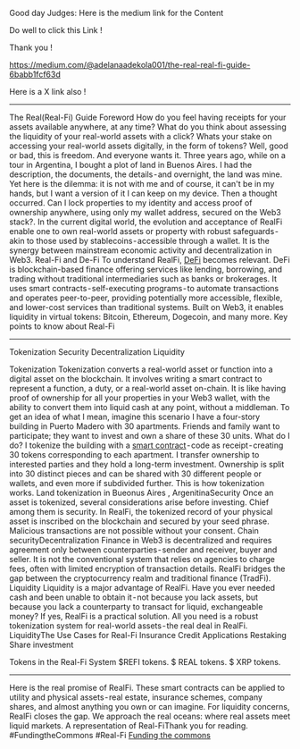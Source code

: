 



Good day Judges: Here is the medium link for the Content 

Do well to click this Link !


Thank you !

https://medium.com/@adelanaadekola001/the-real-real-fi-guide-6babb1fcf63d




Here is a X link also ! 




---

The Real(Real-Fi) Guide
Foreword
How do you feel having receipts for your assets available anywhere, at any time?
What do you think about assessing the liquidity of your real-world assets with a click?
Whats your stake on accessing your real-world assets digitally, in the form of tokens?
Well, good or bad, this is freedom.
And everyone wants it.
Three years ago, while on a tour in Argentina, I bought a plot of land in Buenos Aires. I had the description, the documents, the details - and overnight, the land was mine. Yet here is the dilemma: it is not with me and of course, it can't be in my hands, but I want a version of it I can keep on my device.
Then a thought occurred. Can I lock properties to my identity and access proof of ownership anywhere, using only my wallet address, secured on the Web3 stack?.
In the current digital world, the evolution and acceptance of RealFi enable one to own real-world assets or property with robust safeguards - akin to those used by stablecoins - accessible through a wallet. It is the synergy between mainstream economic activity and decentralization in Web3.
Real-Fi and De-Fi
To understand RealFi, [DeFi](https://www.investopedia.com/decentralized-finance-defi-5113835) becomes relevant. DeFi is blockchain-based finance offering services like lending, borrowing, and trading without traditional intermediaries such as banks or brokerages. It uses smart contracts - self-executing programs - to automate transactions and operates peer-to-peer, providing potentially more accessible, flexible, and lower-cost services than traditional systems. Built on Web3, it enables liquidity in virtual tokens: Bitcoin, Ethereum, Dogecoin, and many more. Key points to know about Real-Fi

---

Tokenization
Security
Decentralization
Liquidity

Tokenization
Tokenization converts a real-world asset or function into a digital asset on the blockchain. It involves writing a smart contract to represent a function, a duty, or a real-world asset on-chain. It is like having proof of ownership for all your properties in your Web3 wallet, with the ability to convert them into liquid cash at any point, without a middleman.
To get an idea of what I mean, imagine this scenario
I have a four-story building in Puerto Madero with 30 apartments. Friends and family want to participate; they want to invest and own a share of these 30 units. What do I do? I tokenize the building with a [smart contract](http://Here%20is%20the%20real%20promise%20of%20RealFi.%20These%20smart%20contracts%20can%20be%20applied%20to%20utility%20and%20physical%20assets%20—%20real%20estate,%20insurance%20schemes,%20company%20shares,%20and%20almost%20anything%20you%20own%20or%20can%20imagine.%20For%20liquidity%20concerns,%20RealFi%20closes%20the%20gap.%20We%20approach%20the%20real%20oceans:%20where%20real%20assets%20meet%20liquid%20markets.) - code as receipt - creating 30 tokens corresponding to each apartment. I transfer ownership to interested parties and they hold a long-term investment. Ownership is split into 30 distinct pieces and can be shared with 30 different people or wallets, and even more if subdivided further.
This is how tokenization works.
Land tokenization in Bueonus Aires , ArgenitinaSecurity
Once an asset is tokenized, several considerations arise before investing. Chief among them is security. In RealFi, the tokenized record of your physical asset is inscribed on the blockchain and secured by your seed phrase. Malicious transactions are not possible without your consent.
Chain securityDecentralization
Finance in Web3 is decentralized and requires agreement only between counterparties - sender and receiver, buyer and seller. It is not the conventional system that relies on agencies to charge fees, often with limited encryption of transaction details. RealFi bridges the gap between the cryptocurrency realm and traditional finance (TradFi).
Liquidity
Liquidity is a major advantage of RealFi. Have you ever needed cash and been unable to obtain it - not because you lack assets, but because you lack a counterparty to transact for liquid, exchangeable money? If yes, RealFi is a practical solution. All you need is a robust tokenization system for real-world assets - the real deal in RealFi.
LiquidityThe Use Cases for Real-Fi
Insurance
Credit Applications
Restaking
Share investment

Tokens in the Real-Fi System
$REFI tokens.
$ REAL tokens.
$ XRP tokens.

---

Here is the real promise of RealFi. These smart contracts can be applied to utility and physical assets - real estate, insurance schemes, company shares, and almost anything you own or can imagine. For liquidity concerns, RealFi closes the gap. We approach the real oceans: where real assets meet liquid markets.
A representation of Real-FiThank you for reading.
#FundingtheCommons
#Real-Fi
[Funding the commons](https://www.fundingthecommons.io/)
